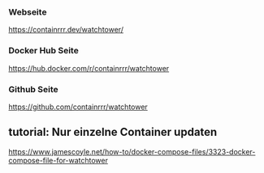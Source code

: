### Webseite
https://containrrr.dev/watchtower/
### Docker Hub Seite
https://hub.docker.com/r/containrrr/watchtower
### Github Seite
https://github.com/containrrr/watchtower
## tutorial: Nur einzelne Container updaten
https://www.jamescoyle.net/how-to/docker-compose-files/3323-docker-compose-file-for-watchtower
